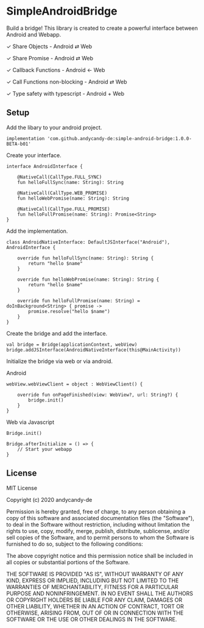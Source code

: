 # SimpleAndroidBridge

Build a bridge! This library is created to create a powerful interface between Android and Webapp.

✓ Share Objects - Android ⇄ Web

✓ Share Promise - Android ⇄ Web

✓ Callback Functions - Android ← Web

✓ Call Functions non-blocking - Android ⇄ Web

✓ Type safety with typescript - Android + Web

## Setup

Add the libary to your android project.

```
implementation 'com.github.andycandy-de:simple-android-bridge:1.0.0-BETA-b01'
```

Create your interface.

```
interface AndroidInterface {

    @NativeCall(CallType.FULL_SYNC)
    fun helloFullSync(name: String): String

    @NativeCall(CallType.WEB_PROMISE)
    fun helloWebPromise(name: String): String

    @NativeCall(CallType.FULL_PROMISE)
    fun helloFullPromise(name: String): Promise<String>
}
```

Add the implementation.

```
class AndroidNativeInterface: DefaultJSInterface("Android"), AndroidInterface {

    override fun helloFullSync(name: String): String {
        return "hello $name"
    }

    override fun helloWebPromise(name: String): String {
        return "hello $name"
    }

    override fun helloFullPromise(name: String) = doInBackground<String> { promise ->
        promise.resolve("hello $name")
    }
}
```

Create the bridge and add the interface.

```
val bridge = Bridge(applicationContext, webView)
bridge.addJSInterface(AndroidNativeInterface(this@MainActivity))
```

Initialize the bridge via web or via android.

Android

```
webView.webViewClient = object : WebViewClient() {

    override fun onPageFinished(view: WebView?, url: String?) {
        bridge.init()
    }
}
```

Web via Javascript

```
Bridge.init()

Bridge.afterInitialize = () => {
    // Start your webapp
}
```

## License

MIT License

Copyright (c) 2020 andycandy-de

Permission is hereby granted, free of charge, to any person obtaining a copy
of this software and associated documentation files (the "Software"), to deal
in the Software without restriction, including without limitation the rights
to use, copy, modify, merge, publish, distribute, sublicense, and/or sell
copies of the Software, and to permit persons to whom the Software is
furnished to do so, subject to the following conditions:

The above copyright notice and this permission notice shall be included in all
copies or substantial portions of the Software.

THE SOFTWARE IS PROVIDED "AS IS", WITHOUT WARRANTY OF ANY KIND, EXPRESS OR
IMPLIED, INCLUDING BUT NOT LIMITED TO THE WARRANTIES OF MERCHANTABILITY,
FITNESS FOR A PARTICULAR PURPOSE AND NONINFRINGEMENT. IN NO EVENT SHALL THE
AUTHORS OR COPYRIGHT HOLDERS BE LIABLE FOR ANY CLAIM, DAMAGES OR OTHER
LIABILITY, WHETHER IN AN ACTION OF CONTRACT, TORT OR OTHERWISE, ARISING FROM,
OUT OF OR IN CONNECTION WITH THE SOFTWARE OR THE USE OR OTHER DEALINGS IN THE
SOFTWARE.
